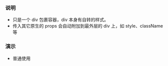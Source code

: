 ### 说明

*   只是一个 div 包裹容器，div 本身有自转的样式。
*   传入其它原生的 props 会自动附加到最外层的 div 上，如 style、className 等

### 演示

*   普通使用

```js {"codepath": "base.jsx"}
```
